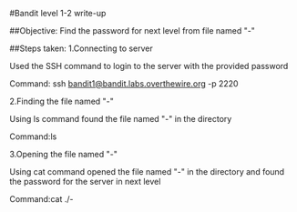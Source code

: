 #Bandit level 1-2 write-up

##Objective: Find the password for next level from file named "-"

##Steps taken: 1.Connecting to server

Used the SSH command to login to the server with the provided password

Command: ssh bandit1@bandit.labs.overthewire.org -p 2220

2.Finding the file named "-"

Using ls command found the file named "-" in the directory

Command:ls

3.Opening the file named "-"

Using cat command opened the file named "-" in the directory and found the password for the server in next level

Command:cat ./-
